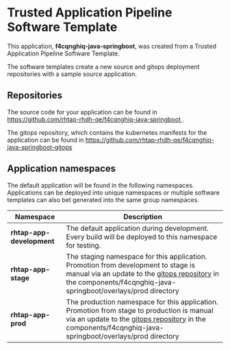 # Trusted Application Pipeline Software Template

This application, **f4cqnghiq-java-springboot**, was created from a Trusted Application Pipeline Software Template.

The software templates create a new source and gitops deployment repositories with a sample source application. 

## Repositories

The source code for your application can be found in [https://github.com/rhtap-rhdh-qe/f4cqnghiq-java-springboot ](https://github.com/rhtap-rhdh-qe/f4cqnghiq-java-springboot ).
 
The gitops repository, which contains the kubernetes manifests for the application can be found in 
[https://github.com/rhtap-rhdh-qe/f4cqnghiq-java-springboot-gitops ](https://github.com/rhtap-rhdh-qe/f4cqnghiq-java-springboot-gitops ) 

## Application namespaces 

The default application will be found in the following namespaces. Applications can be deployed into unique namespaces or multiple software templates can also bet generated into the same group namespaces.  

|  Namespace   |  Description   |  
| -------- | -------- |   
| **rhtap-app-development** | The default application during development. Every build will be deployed to this namespace for testing. | 
| **rhtap-app-stage** | The staging namespace for this application. Promotion from development to stage is manual via an update to the [gitops repository](https://github.com/rhtap-rhdh-qe/f4cqnghiq-java-springboot-gitops ) in the components/f4cqnghiq-java-springboot/overlays/prod directory |  
| **rhtap-app-prod** | The production namespace for this application. Promotion from stage to production is manual via an update to the [gitops repository](https://github.com/rhtap-rhdh-qe/f4cqnghiq-java-springboot-gitops ) in the components/f4cqnghiq-java-springboot/overlays/prod directory | 
